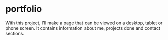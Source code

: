 # portfolio

With this project, I'll make a page that can be viewed on a desktop, tablet or phone screen. 
It contains information about me, projects done and contact sections.
